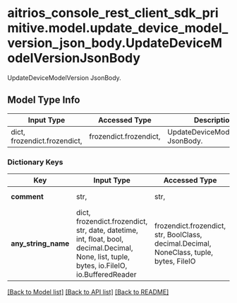 # aitrios_console_rest_client_sdk_primitive.model.update_device_model_version_json_body.UpdateDeviceModelVersionJsonBody

UpdateDeviceModelVersion JsonBody.

## Model Type Info
Input Type | Accessed Type | Description | Notes
------------ | ------------- | ------------- | -------------
dict, frozendict.frozendict,  | frozendict.frozendict,  | UpdateDeviceModelVersion JsonBody. | 

### Dictionary Keys
Key | Input Type | Accessed Type | Description | Notes
------------ | ------------- | ------------- | ------------- | -------------
**comment** | str,  | str,  | Description of version. | 
**any_string_name** | dict, frozendict.frozendict, str, date, datetime, int, float, bool, decimal.Decimal, None, list, tuple, bytes, io.FileIO, io.BufferedReader | frozendict.frozendict, str, BoolClass, decimal.Decimal, NoneClass, tuple, bytes, FileIO | any string name can be used but the value must be the correct type | [optional]

[[Back to Model list]](../../README.md#documentation-for-models) [[Back to API list]](../../README.md#documentation-for-api-endpoints) [[Back to README]](../../README.md)


